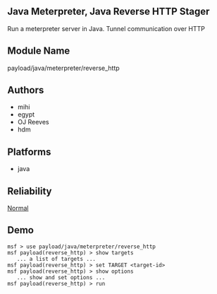 ## Java Meterpreter, Java Reverse HTTP Stager

Run a meterpreter server in Java. Tunnel communication over 
HTTP


## Module Name
payload/java/meterpreter/reverse_http

## Authors
* mihi
* egypt
* OJ Reeves
* hdm





## Platforms
* java

## Reliability
[Normal](https://github.com/rapid7/metasploit-framework/wiki/Exploit-Ranking)

## Demo

```
msf > use payload/java/meterpreter/reverse_http
msf payload(reverse_http) > show targets
   ... a list of targets ...
msf payload(reverse_http) > set TARGET <target-id>
msf payload(reverse_http) > show options
   ... show and set options ...
msf payload(reverse_http) > run
```
    
    